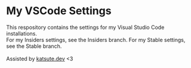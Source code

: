 # My VSCode Settings

This respository contains the settings for my Visual Studio Code installations.<br>
For my Insiders settings, see the Insiders branch. For my Stable settings, see the Stable branch.<br><br>
Assisted by [katsute.dev](https://katsute.dev/product/settings-repository/) <3
